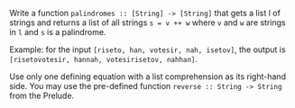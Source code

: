 Write a function `palindromes :: [String] -> [String]` that gets a list l of strings and returns a list of all strings `s = v ++ w` where `v` and `w` are strings in `l` and `s` is a palindrome.

Example: for the input `[riseto, han, votesir, nah, isetov]`, the output is `[risetovotesir, hannah, votesirisetov, nahhan]`.

Use only one defining equation with a list comprehension as its right-hand side. You may use the pre-defined function `reverse :: String -> String` from the Prelude.